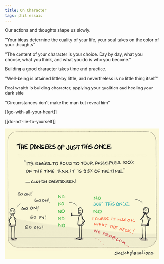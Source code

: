 ```yaml
---
title: On Character
tags: phil essais 
---
```



Our actions and thoughts shape us slowly. 

"Your ideas determine the quality of your life, your soul takes on the color of your thoughts"  

"The content of your character is your choice. Day by day, what you choose, what you think, and what you do is who you become."  

Building a good character takes time and practice. 

"Well-being is attained little by little, and nevertheless is no little thing itself"

Real wealth is building character, applying your qualities and healing your dark side 

"Circumstances don't make the man but reveal him"  

[[go-with-all-your-heart]]

[[do-not-lie-to-yourself]]

![](/static/img/principles-all-the-time.jpeg)

